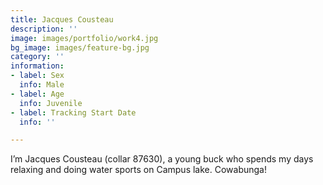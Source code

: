 ```yaml
---
title: Jacques Cousteau
description: ''
image: images/portfolio/work4.jpg
bg_image: images/feature-bg.jpg
category: ''
information:
- label: Sex
  info: Male
- label: Age
  info: Juvenile
- label: Tracking Start Date
  info: ''

---
```

I’m Jacques Cousteau (collar 87630), a young buck who spends my days relaxing and doing water sports on Campus lake. Cowabunga!